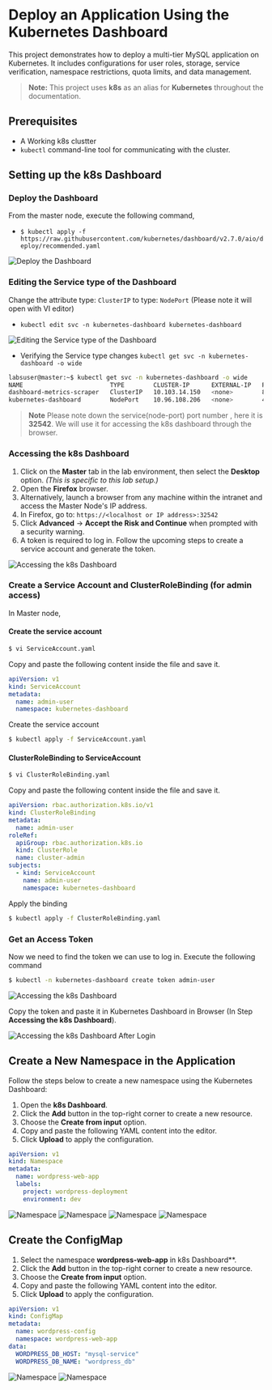 # Deploy an Application Using the Kubernetes Dashboard
This project demonstrates how to deploy a multi-tier MySQL application on Kubernetes. It includes configurations for user roles, storage, service verification, namespace restrictions, quota limits, and data management.

> **Note:** This project uses **k8s** as an alias for **Kubernetes** throughout the documentation.

## Prerequisites
- A Working k8s clustter
- `kubectl` command-line tool for communicating with the cluster.

## Setting up the k8s Dashboard

### Deploy the Dashboard
From the master node, execute the following command, 
- `$ kubectl apply -f https://raw.githubusercontent.com/kubernetes/dashboard/v2.7.0/aio/deploy/recommended.yaml`

![Deploy the Dashboard](./images/deploy-k8s-dashboard.png)

### Editing the Service type of the Dashboard
Change the attribute type: `ClusterIP` to type: `NodePort` (Please note it will open with VI editor)
- `kubectl edit svc -n kubernetes-dashboard kubernetes-dashboard`

![Editing the Service type of the Dashboard](./images/k8s-dashboard-svc-type.png)

- Verifying the Service type changes `kubectl get svc -n kubernetes-dashboard -o wide`
```bash
labsuser@master:~$ kubectl get svc -n kubernetes-dashboard -o wide
NAME                        TYPE        CLUSTER-IP      EXTERNAL-IP   PORT(S)         AGE   SELECTOR
dashboard-metrics-scraper   ClusterIP   10.103.14.150   <none>        8000/TCP        14m   k8s-app=dashboard-metrics-scraper
kubernetes-dashboard        NodePort    10.96.108.206   <none>        443:32542/TCP   14m   k8s-app=kubernetes-dashboard
```
> **Note** Please note down the service(node-port) port number , here it is **32542**. We will use it for accessing the k8s dashboard through the browser.

### Accessing the k8s Dashboard

1. Click on the **Master** tab in the lab environment, then select the **Desktop** option. *(This is specific to this lab setup.)*
2. Open the **Firefox** browser.
3. Alternatively, launch a browser from any machine within the intranet and access the Master Node's IP address.
4. In Firefox, go to: `https://<localhost or IP address>:32542`
5. Click **Advanced** → **Accept the Risk and Continue** when prompted with a security warning.
6. A token is required to log in. Follow the upcoming steps to create a service account and generate the token.

![Accessing the k8s Dashboard](./images/k8s-dashboard-token.png)

### Create a Service Account and ClusterRoleBinding (for admin access)

In Master node,
#### Create the service account
```bash
$ vi ServiceAccount.yaml 
```
Copy and paste the following content inside the file and save it.

```YAML
apiVersion: v1
kind: ServiceAccount
metadata:
  name: admin-user
  namespace: kubernetes-dashboard
```
Create the service account
```bash
$ kubectl apply -f ServiceAccount.yaml
```
#### ClusterRoleBinding to ServiceAccount
```bash
$ vi ClusterRoleBinding.yaml
``` 
Copy and paste the following content inside the file and save it.
```YAML
apiVersion: rbac.authorization.k8s.io/v1
kind: ClusterRoleBinding
metadata:
  name: admin-user
roleRef:
  apiGroup: rbac.authorization.k8s.io
  kind: ClusterRole
  name: cluster-admin
subjects:
  - kind: ServiceAccount
    name: admin-user
    namespace: kubernetes-dashboard
```
Apply the binding
```bash
$ kubectl apply -f ClusterRoleBinding.yaml
```
### Get an Access Token
Now we need to find the token we can use to log in. Execute the following command
```bash
$ kubectl -n kubernetes-dashboard create token admin-user
```
![Accessing the k8s Dashboard](./images/k8s-dashboard-token-2.png)

Copy the token and paste it in Kubernetes Dashboard in Browser (In Step **Accessing the k8s Dashboard**).

![Accessing the k8s Dashboard After Login](./images/k8s-dashboard.png)

## Create a New Namespace in the Application

Follow the steps below to create a new namespace using the Kubernetes Dashboard:

1. Open the **k8s Dashboard**.
2. Click the **Add** button in the top-right corner to create a new resource.
3. Choose the **Create from input** option.
4. Copy and paste the following YAML content into the editor.
5. Click **Upload** to apply the configuration.
```YAML
apiVersion: v1
kind: Namespace
metadata:
  name: wordpress-web-app
  labels:
    project: wordpress-deployment
    environment: dev
```
![Namespace](./images/create-nr.png)
![Namespace](./images/create-ns-1.png)
![Namespace](./images/create-ns-2.png)
![Namespace](./images/create-ns-3.png)

## Create the ConfigMap
1. Select the namespace **wordpress-web-app** in k8s Dashboard**.
2. Click the **Add** button in the top-right corner to create a new resource.
3. Choose the **Create from input** option.
4. Copy and paste the following YAML content into the editor.
5. Click **Upload** to apply the configuration.

```YAML
apiVersion: v1
kind: ConfigMap
metadata:
  name: wordpress-config
  namespace: wordpress-web-app
data:
  WORDPRESS_DB_HOST: "mysql-service"
  WORDPRESS_DB_NAME: "wordpress_db"
```

![Namespace](./images/create-ns-3.png)
![Namespace](./images/create-configmap.png)

